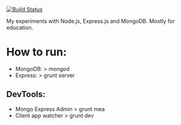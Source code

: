 [![Build Status](https://travis-ci.org/vzotov/xchange.svg?branch=master)](https://travis-ci.org/vzotov/xchange)


My experiments with Node.js, Express.js and MongoDB.
Mostly for education.

How to run:
===========
- MongoDB: > mongod
- Express: > grunt server

DevTools:
------
- Mongo Express Admin > grunt mea
- Client app watcher > grunt dev
